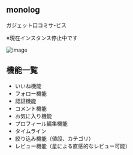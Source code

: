 ## monolog

ガジェット口コミサ-ビス

※現在インスタンス停止中です

![image](https://user-images.githubusercontent.com/66901428/125556953-09e1094d-319c-4648-8cc4-ec473b3787e7.png)


## 機能一覧

- いいね機能
- フォロー機能
- 認証機能
- コメント機能
- お気に入り機能
- プロフィール編集機能
- タイムライン
- 絞り込み機能（値段、カテゴリ）
- レビュー機能（星による直感的なレビュー可能）
